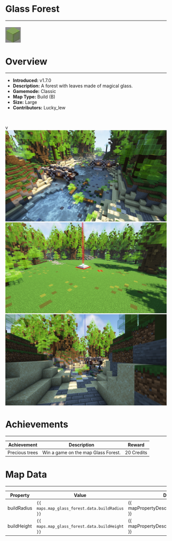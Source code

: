 # Glass Forest

---

#### ![glassforesticon](../assets/icons/maps/glass-forest-icon.jpg)

# Overview

---

- **Introduced:** v1.7.0
- **Description:** A forest with leaves made of magical glass.
- **Gamemode:** Classic
- **Map Type:** Build (B)
- **Size:** Large
- **Contributors:** Lucky_lew

<br />

v
![glassforest - Overview](../assets/maps/glassforest/glassforest-overview.jpg)
![glassforest - Beacon](../assets/maps/glassforest/glassforest-beacon.jpg)
![glassforest - Sponge](../assets/maps/glassforest/glassforest-sponge.jpg)

# Achievements

---

| Achievement    | Description                         | Reward     |
| -------------- | ----------------------------------- | ---------- |
| Precious trees | Win a game on the map Glass Forest. | 20 Credits |

# Map Data

---

| Property    | Value                                          | Description                                       |
| ----------- | ---------------------------------------------- | ------------------------------------------------- |
| buildRadius | `{{ maps.map_glass_forest.data.buildRadius }}` | {{ mapPropertyDescriptions.buildRadius.classic }} |
| buildHeight | `{{ maps.map_glass_forest.data.buildHeight }}` | {{ mapPropertyDescriptions.buildHeight.classic }} |
